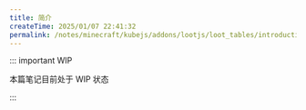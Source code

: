 ```yaml
---
title: 简介
createTime: 2025/01/07 22:41:32
permalink: /notes/minecraft/kubejs/addons/lootjs/loot_tables/introduction/
---
```


::: important WIP

本篇笔记目前处于 WIP 状态

:::
